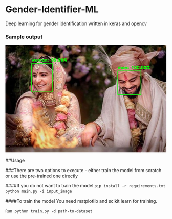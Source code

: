 # Gender-Identifier-ML
Deep learning for gender identification written in keras and opencv

### Sample output

![](output.jpg)

##Usage

###There are two options to execute - either train the model from scratch or use the pre-trained one directly

####If you do not want to train the model
`pip install -r requirements.txt`
`python main.py -i input_image`
  
####To train the model
You need matplotlib and scikit learn for training.

`Run python train.py -d path-to-dataset`

